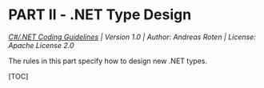 # PART II - .NET Type Design

*[C#/.NET Coding Guidelines](https://github.com/RotenInformatik/RI_CodingGuidelines) | Version 1.0 | Author: Andreas Roten | License: Apache License 2.0*

The rules in this part specify how to design new .NET types.

[TOC]

